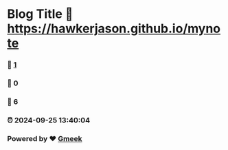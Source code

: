 # Blog Title :link: https://hawkerjason.github.io/mynote 
### :page_facing_up: [1](https://hawkerjason.github.io/mynote/tag.html) 
### :speech_balloon: 0 
### :hibiscus: 6 
### :alarm_clock: 2024-09-25 13:40:04 
### Powered by :heart: [Gmeek](https://github.com/Meekdai/Gmeek)
